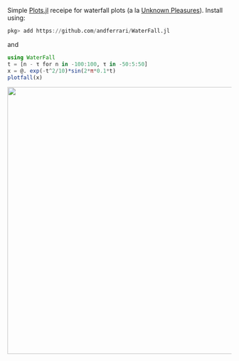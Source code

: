 Simple [Plots.jl](https://github.com/JuliaPlots/Plots.jl) receipe for waterfall plots 
(a la [Unknown Pleasures](https://fr.wikipedia.org/wiki/Unknown_Pleasures)). Install using:
```julia
pkg> add https://github.com/andferrari/WaterFall.jl
```
and
```julia
using WaterFall
t = [n - τ for n in -100:100, τ in -50:5:50]
x = @. exp(-t^2/10)*sin(2*π*0.1*t)
plotfall(x)
```
<img src="https://user-images.githubusercontent.com/8927904/149405910-5f054f17-741b-4327-8b6a-a651c25ed825.png" width="600">
